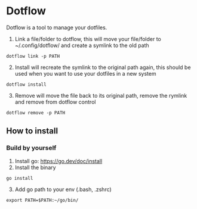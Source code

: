 # Dotflow

Dotflow is a tool to manage your dotfiles.

1. Link a file/folder to dotflow, this will move your file/folder to ~/.config/dotflow/ and create a symlink to the old path

```shell
dotflow link -p PATH
```

2. Install will recreate the symlink to the original path again, this should be used when you want to use your dotfiles in a new system

```shell
dotflow install
```

3. Remove will move the file back to its original path, remove the rymlink and remove from dotflow control

```shell
dotflow remove -p PATH
```

## How to install

### Build by yourself

1. Install go: https://go.dev/doc/install
2. Install the binary

```shell
go install
```

3. Add go path to your env (.bash, .zshrc)

```shell
export PATH=$PATH:~/go/bin/
```
